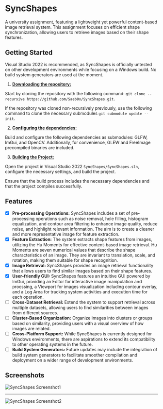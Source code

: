 # SyncShapes
A university assignment, featuring a lightweight yet powerful content-based image retrieval system. This assignment focuses on efficient shape synchronization, allowing users to retrieve images based on their shape features.

## Getting Started
Visual Studio 2022 is recommended, as SyncShapes is officially untested on other development environments while focusing on a Windows build. No build system generators are used at the moment.

1. <u>**Downloading the repository:**</u>

Start by cloning the repository with the following command: ```git clone --recursive https://github.com/Saeb0x/SyncShapes.git```.

If the repository was cloned non-recursively previously, use the following command to clone the necessary submodules ```git submodule update --init```.

2. <u>**Configuring the dependencies:**</u>

Build and configure the following dependencies as submodules: GLFW, ImGui, and OpenCV. Additionally, for convenience, GLEW and FreeImage precompiled binaries are included.

3. <u>**Building the Project:**</u>

Open the project in Visual Studio 2022 ```SyncShapes/SyncShapes.sln```, configure the necessary settings, and build the project.

Ensure that the build process includes the necessary dependencies and that the project compiles successfully.

## Features

- [x] **Pre-processing Operations:** SyncShapes includes a set of pre-processing operations such as noise removal, hole filling, histogram equalization, and contour area filtering to enhance image quality, reduce noise, and highlight relevant information. The aim is to create a cleaner and more representative image for feature extraction.
- [x] **Feature Extraction:** The system extracts shape features from images, utilizing the Hu Moments for effective content-based image retrieval. Hu Moments are seven numerical values that describe the shape characteristics of an image. They are invariant to translation, scale, and rotation, making them suitable for shape recognition.
- [x] **Image Retrieval:** SyncShapes provides an image retrieval functionality that allows users to find similar images based on their shape features.
- [x] **User-friendly GUI:** SyncShapes features an intuitive GUI powered by ImGui, providing an Editor for interactive image manipulation and procssing, a Viewport for images visualization including contour overlay, and a Log Area for tracking system activities and execution time for each operation.
- [ ]  **Cross-Dataset Retrieval:** Extend the system to support retrieval across multiple datasets, allowing users to find similarities between images from different sources.
- [ ]  **Cluster-Based Organization:** Organize images into clusters or groups based on similarity, providing users with a visual overview of how images are related.
- [ ] **Cross-Platform Support:** While SyncShapes is currently designed for Windows environments, there are aspirations to extend its compatibility to other operating systems in the future.
- [ ] **Build System Generators:** Future updates may include the integration of build system generators to facilitate smoother compilation and deployment on a wider range of development environments.

## Screenshots
![SyncShapes Screenshot1](https://github.com/Saeb0x/SyncShapes/assets/56490771/42a047b4-b061-4f6e-b42e-f89836d8aed5)

---
![SyncShapes Screenshot2](https://github.com/Saeb0x/SyncShapes/assets/56490771/8067b787-0676-4478-9b35-64edca6e812a)

